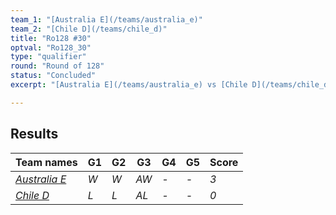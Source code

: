 ```yaml
---
team_1: "[Australia E](/teams/australia_e)"
team_2: "[Chile D](/teams/chile_d)"
title: "Ro128 #30"
optval: "Ro128_30"
type: "qualifier"
round: "Round of 128"
status: "Concluded"
excerpt: "[Australia E](/teams/australia_e) vs [Chile D](/teams/chile_d)"

---
```

## Results

| Team names | G1 | G2 | G3 | G4 | G5 | Score |
| -- | -- | -- | -- | -- | -- | -- |
| *[Australia E](/teams/australia_e)* | *W* | *W* | *AW* | *-* | *-* | *3* |
| *[Chile D](/teams/chile_d)* | *L* | *L* | *AL* | *-* | *-* | *0* |
